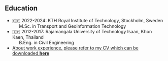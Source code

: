 ## Education 

<ul style="margin:0 0 20px;">
  <li><a>🇸🇪 2022-2024:  KTH Royal Institute of Technology, Stockholm, Sweden</a></li>
  <li class="no-bullet"><a>M.Sc. in Transport and Geoinformation Technology</a></li>
  <li><a>🇹🇭 2012-2017:  Rajamangala University of Technology Isaan, Khon Kaen, Thailand</a></li>
  <li class="no-bullet"><a>B.Eng. in Civil Engineering</a></li>
  <li><a href="./assets/files/nutta.pdf">About work experience, please refer to my CV which can be downloaded <strong>here</strong></a></li>
</ul>

<!-- Add this CSS either in your style sheet or in a <style> tag -->
<style>
  .no-bullet {
    list-style-type: none; /* Removes the bullet */
    margin-left: 1.5em; /* Adds some indentation for alignment */
  }
</style>



